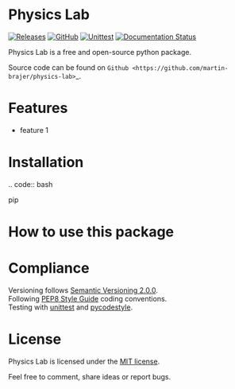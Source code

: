 # Physics Lab

[![Releases](https://img.shields.io/github/v/release/martin-brajer/physics-lab)](https://github.com/martin-brajer/physics-lab/releases)
[![GitHub](https://img.shields.io/github/license/martin-brajer/physics-lab)](https://github.com/martin-brajer/physics-lab/blob/main/LICENSE)
[![Unittest](https://github.com/martin-brajer/physics-lab/workflows/Python%20unittest/badge.svg)](https://github.com/martin-brajer/card-assembler/actions)
[![Documentation Status](https://readthedocs.org/projects/physics-lab/badge/?version=latest)](https://physics-lab.readthedocs.io/en/latest/?badge=latest)

Physics Lab is a free and open-source python package.

Source code can be found on `Github <https://github.com/martin-brajer/physics-lab>`_.


# Features

* feature 1


# Installation

.. code:: bash
   
   pip


# How to use this package


# Compliance

Versioning follows [Semantic Versioning 2.0.0](https://semver.org/). \
Following [PEP8 Style Guide](https://www.python.org/dev/peps/pep-0008/) coding conventions. \
Testing with [unittest](https://docs.python.org/2.7/library/unittest.html#module-unittest)
and [pycodestyle](https://pypi.org/project/pycodestyle/).

# License

Physics Lab is licensed under the [MIT license](LICENSE).

Feel free to comment, share ideas or report bugs.
